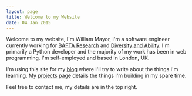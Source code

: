```yaml
---
layout: page
title: Welcome to my Website
date: 04 Jan 2015
---
```

Welcome to my website, I'm William Mayor, I'm a software engineer currently working for [BAFTA Research](https://www.bafta.org/initiatives/commercial/research) and [Diversity and Ability](https://www.dnamatters.co.uk). I'm primarily a Python developer and the majority of my work has been in web programming. I'm self-employed and based in London, UK.

I'm using this site for my [blog](/blog/) where I'll try to write about the things I'm learning. My [projects page](/projects/) details the things I'm building in my spare time.

Feel free to contact me, my details are in the top right.
